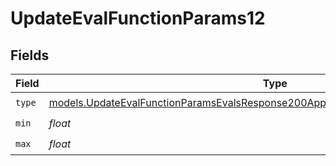 # UpdateEvalFunctionParams12


## Fields

| Field                                                                                                                                                                        | Type                                                                                                                                                                         | Required                                                                                                                                                                     | Description                                                                                                                                                                  |
| ---------------------------------------------------------------------------------------------------------------------------------------------------------------------------- | ---------------------------------------------------------------------------------------------------------------------------------------------------------------------------- | ---------------------------------------------------------------------------------------------------------------------------------------------------------------------------- | ---------------------------------------------------------------------------------------------------------------------------------------------------------------------------- |
| `type`                                                                                                                                                                       | [models.UpdateEvalFunctionParamsEvalsResponse200ApplicationJSONResponseBody512Type](../models/updateevalfunctionparamsevalsresponse200applicationjsonresponsebody512type.md) | :heavy_check_mark:                                                                                                                                                           | N/A                                                                                                                                                                          |
| `min`                                                                                                                                                                        | *float*                                                                                                                                                                      | :heavy_check_mark:                                                                                                                                                           | N/A                                                                                                                                                                          |
| `max`                                                                                                                                                                        | *float*                                                                                                                                                                      | :heavy_check_mark:                                                                                                                                                           | N/A                                                                                                                                                                          |